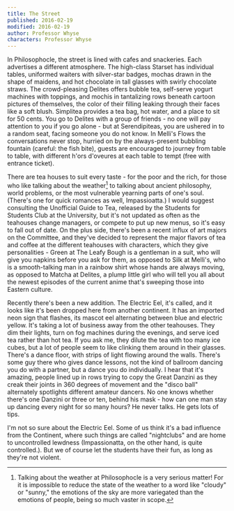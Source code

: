 ```yaml
---
title: The Street
published: 2016-02-19
modified: 2016-02-19
author: Professor Whyse
characters: Professor Whyse
---
```


In Philosophocle, the street is lined with cafes and snackeries. Each advertises a different atmosphere. The high-class Starset has individual tables, uniformed waiters with silver-star badges, mochas drawn in the shape of maidens, and hot chocolate in tall glasses with swirly chocolate straws. The crowd-pleasing Delites offers bubble tea, self-serve yogurt machines with toppings, and mochis in tantalizing rows beneath cartoon pictures of themselves, the color of their filling leaking through their faces like a soft blush. <!--more--> Simplitea provides a tea bag, hot water, and a place to sit for 50 cents. You go to Delites with a group of friends - no one will pay attention to you if you go alone - but at Serendipiteas, you are ushered in to a random seat, facing someone you do not know. In Melli's Flows the conversations never stop, hurried on by the always-present bubbling fountain (careful: the fish bite), guests are encouraged to journey from table to table, with different h'ors d'oveures at each table to tempt (free with entrance ticket).

There are tea houses to suit every taste - for the poor and the rich, for those who like talking about the weather[^f1] to talking about ancient philosophy, world problems, or the most vulnerable yearning parts of one's soul. (There's one for quick romances as well, Impassioatta.) I would suggest consulting the Unofficial Guide to Tea, released by the Students for Students Club at the University, but it's not updated as often as the teahouses change managers, or compete to put up new menus, so it's easy to fall out of date. On the plus side, there's been a recent influx of art majors on the Committee, and they've decided to represent the major flavors of tea and coffee at the different teahouses with characters, which they give personalities - Green at The Leafy Bough is a gentleman in a suit, who will give you napkins before you ask for them, as opposed to Silk at Melli's, who is a smooth-talking man in a rainbow shirt whose hands are always moving, as opposed to Matcha at Delites, a plump little girl who will tell you all about the newest episodes of the current anime that's sweeping those into Eastern culture.

Recently there's been a new addition. The Electric Eel, it's called, and it looks like it's been dropped here from another continent. It has an imported neon sign that flashes, its mascot eel alternating between blue and electric yellow. It's taking a lot of business away from the other teahouses. They dim their lights, turn on fog machines during the evenings, and serve iced tea rather than hot tea. If you ask me, they dilute the tea with too many ice cubes, but a lot of people seem to like clinking them around in their glasses. There's a dance floor, with strips of light flowing around the walls. There's some guy there who gives dance lessons, not the kind of ballroom dancing you do with a partner, but a dance you do individually. I hear that it's amazing, people lined up in rows trying to copy the Great Danzini as they creak their joints in 360 degrees of movement and the "disco ball" alternately spotlights different amateur dancers. No one knows whether there's one Danzini or three or ten, behind his mask - how can one man stay up dancing every night for so many hours? He never talks. He gets lots of tips.

I'm not so sure about the Electric Eel. Some of us think it's a bad influence from the Continent, where such things are called "nightclubs" and are home to uncontrolled lewdness (Impassionatta, on the other hand, is quite controlled.). But we of course let the students have their fun, as long as they're not violent.

[^f1]: Talking about the weather at Philosophocle is a very serious matter! For it is impossible to reduce the state of the weather to a word like "cloudy" or "sunny," the emotions of the sky are more variegated than the emotions of people, being so much vaster in scope.
